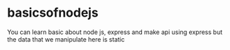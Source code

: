 # basicsofnodejs
You can learn basic about node js, express and make api using express but the data that we manipulate here is static
